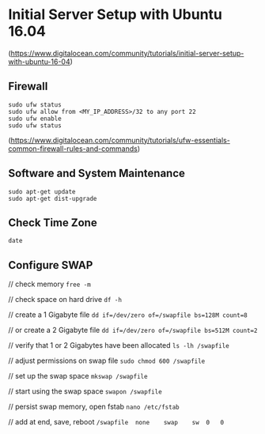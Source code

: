 # Initial Server Setup with Ubuntu 16.04

(https://www.digitalocean.com/community/tutorials/initial-server-setup-with-ubuntu-16-04)  

## Firewall
`sudo ufw status`  
`sudo ufw allow from <MY_IP_ADDRESS>/32 to any port 22`  
`sudo ufw enable`  
`sudo ufw status`

(https://www.digitalocean.com/community/tutorials/ufw-essentials-common-firewall-rules-and-commands)

## Software and System Maintenance
`sudo apt-get update`  
`sudo apt-get dist-upgrade`  

## Check Time Zone
`date`

## Configure SWAP
// check memory
`free -m`

// check space on hard drive
`df -h`

// create a 1 Gigabyte file
`dd if=/dev/zero of=/swapfile bs=128M count=8`

// or create a 2 Gigabyte file
`dd if=/dev/zero of=/swapfile bs=512M count=2`

// verify that 1 or 2 Gigabytes have been allocated
`ls -lh /swapfile`

// adjust permissions on swap file
`sudo chmod 600 /swapfile`

// set up the swap space
`mkswap /swapfile`

// start using the swap space
`swapon /swapfile`

// persist swap memory, open fstab
`nano /etc/fstab`

// add at end, save, reboot
`/swapfile	none	swap	sw	0	0`
